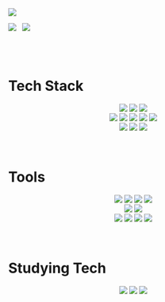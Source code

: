 <img src="https://capsule-render.vercel.app/api?type=waving&color=gradient&height=250&section=header&text=Sioria's&nbsp;Development&nbsp;Factory&fontSize=90&fontAlignY=30&desc=Thank&nbsp;you&nbsp;for&nbsp;visiting&descSize=30&descAlign=70&&descAlignY=50" />
<br>

<img src="https://github-readme-stats.vercel.app/api?username=Sioria-Yu&show_icons=true&theme=radical">&nbsp;&nbsp;&nbsp;<img src="https://github-readme-stats.vercel.app/api/top-langs/?username=Sioria-Yu&layout=compact&theme=radical">
<br>
<br>
<br>
<br>
<h1>Tech Stack</h1>
<div align="center">
	<img src="https://img.shields.io/badge/Java-007396?style=flat&logo=Java&logoColor=white" />
	<img src="https://img.shields.io/badge/Spring-6DB33F?style=flat&logo=Spring&logoColor=white" />
	<img src="https://img.shields.io/badge/SpringBoot-6DB33F?style=flat&logo=Spring&logoColor=white" />
	<br>
	<img src="https://img.shields.io/badge/Jsp-007396?style=flat&logo=Spring&logoColor=white" />
	<img src="https://img.shields.io/badge/JQuery-0769AD?style=flat&logo=JQuery&logoColor=white" />
	<img src="https://img.shields.io/badge/JPA-9666C?style=flat&logo=Hibernate&logoColor=white" />
	<img src="https://img.shields.io/badge/Mybatis-9666C?style=flat&logoColor=white" />
	<img src="https://img.shields.io/badge/Javascript-F7DF1E?style=flat&logo=JAVASCRIPT&logoColor=white" />
	<br>
	<img src="https://img.shields.io/badge/Oracle-F80000?style=flat&logo=oracle&logoColor=white" />
	<img src="https://img.shields.io/badge/MySql-4479A1?style=flat&logo=mysql&logoColor=white" />
	<img src="https://img.shields.io/badge/PostgreSql-4169E1?style=flat&logo=postgresql&logoColor=white" />
</div>
<br>
<br>
<h1>Tools</h1>
<div align="center">
	<img src="https://img.shields.io/badge/IntelliJ IDEA-0071C5?style=flat&logo=intellijidea&logoColor=white" />
	<img src="https://img.shields.io/badge/Eclipse Ide-2C2255?style=flat&logo=eclipseide&logoColor=white" />
	<img src="https://img.shields.io/badge/DataGrip-000000?style=flat&logo=DataGrip&logoColor=white" />
	<img src="https://img.shields.io/badge/DBeaver-2C2255?style=flat&logo=DBeaver&logoColor=white" />
	<br>
	<img src="https://img.shields.io/badge/GitHub-181717?style=flat&logo=GitHub&logoColor=white" />
	<img src="https://img.shields.io/badge/SVN-809CC9?style=flat&logo=subversion&logoColor=white" />
	<br>
	<img src="https://img.shields.io/badge/Tomcat-F8DC75?style=flat&logo=apachetomcat&logoColor=white" />
	<img src="https://img.shields.io/badge/Gradle-02303A?style=flat&logo=gradle&logoColor=white" />
	<img src="https://img.shields.io/badge/Docker-2496ED?style=flat&logo=Docker&logoColor=white" />
	<img src="https://img.shields.io/badge/Jenkins-D24939?style=flat&logo=jenkins&logoColor=white" />
</div>
<br>
<br>
<h1>Studying Tech</h1>
<div align="center">
	<img src="https://img.shields.io/badge/React-61DAFB?style=flat&logo=React&logoColor=white" />
	<img src="https://img.shields.io/badge/Elastic Search-005571?style=flat&logo=elasticsearch&logoColor=white" />
	<img src="https://img.shields.io/badge/Hadoop-66CCFF?style=flat&logo=apachehadoop&logoColor=white" />
</div>
